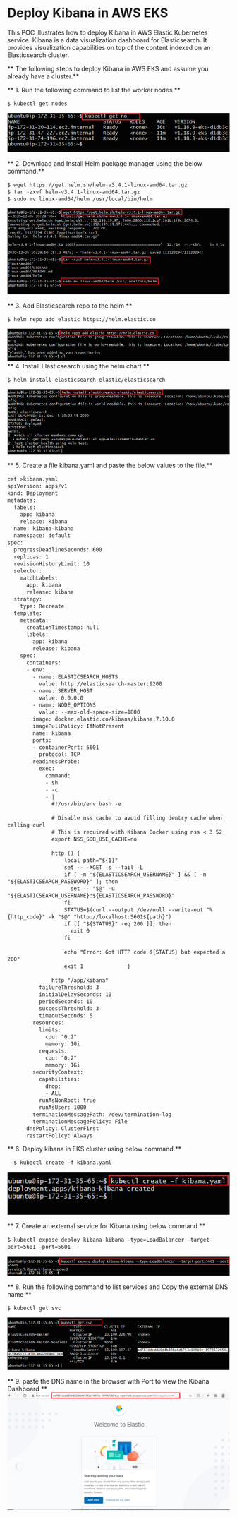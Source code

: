 # Deploy Kibana in AWS EKS
This POC illustrates how to deploy Kibana in AWS Elastic Kubernetes service. Kibana is a data visualization dashboard for Elasticsearch. It provides visualization capabilities on top of the content indexed on an Elasticsearch cluster.

** The following steps to deploy Kibana in AWS EKS and assume you already have a cluster.**


** 1.	Run the following command to list the worker nodes **

    $ kubectl get nodes
 ![Alt text](https://github.com/Protontech-1803/devops/blob/master/Deploy%20Kibana/img/1.png)
 
** 2.	Download and Install Helm package manager using the below command.**

    $ wget https://get.helm.sh/helm-v3.4.1-linux-amd64.tar.gz 
    $ tar -zxvf helm-v3.4.1-linux-amd64.tar.gz
    $ sudo mv linux-amd64/helm /usr/local/bin/helm
 ![Alt text](https://github.com/Protontech-1803/devops/blob/master/Deploy%20Kibana/img/2.png)

** 3.	Add Elasticsearch repo to the helm **

    $ helm repo add elastic https://helm.elastic.co
 ![Alt text](https://github.com/Protontech-1803/devops/blob/master/Deploy%20Kibana/img/3.png)
** 4.	Install Elasticsearch using the helm chart **

    $ helm install elasticsearch elastic/elasticsearch
 ![Alt text](https://github.com/Protontech-1803/devops/blob/master/Deploy%20Kibana/img/4.png)

** 5.	Create a file kibana.yaml and paste the below values to the file.**

    cat >kibana.yaml 
    apiVersion: apps/v1
    kind: Deployment
    metadata:
      labels:
        app: kibana
        release: kibana
      name: kibana-kibana
      namespace: default
    spec:
      progressDeadlineSeconds: 600
      replicas: 1
      revisionHistoryLimit: 10
      selector:
        matchLabels:
          app: kibana
          release: kibana
      strategy:
        type: Recreate
      template:
        metadata:
          creationTimestamp: null
          labels:
            app: kibana
            release: kibana
        spec:
          containers:
          - env:
            - name: ELASTICSEARCH_HOSTS
              value: http://elasticsearch-master:9200
            - name: SERVER_HOST
              value: 0.0.0.0
            - name: NODE_OPTIONS
              value: --max-old-space-size=1800
            image: docker.elastic.co/kibana/kibana:7.10.0
            imagePullPolicy: IfNotPresent
            name: kibana
            ports:
            - containerPort: 5601
              protocol: TCP
            readinessProbe:
              exec:
                command:
                - sh
                - -c
                - |
                  #!/usr/bin/env bash -e

                  # Disable nss cache to avoid filling dentry cache when calling curl
                  # This is required with Kibana Docker using nss < 3.52
                  export NSS_SDB_USE_CACHE=no

                  http () {
                      local path="${1}"
                      set -- -XGET -s --fail -L
                      if [ -n "${ELASTICSEARCH_USERNAME}" ] && [ -n "${ELASTICSEARCH_PASSWORD}" ]; then
                        set -- "$@" -u "${ELASTICSEARCH_USERNAME}:${ELASTICSEARCH_PASSWORD}"
                      fi
                      STATUS=$(curl --output /dev/null --write-out "%{http_code}" -k "$@" "http://localhost:5601${path}")
                      if [[ "${STATUS}" -eq 200 ]]; then
                        exit 0
                      fi

                      echo "Error: Got HTTP code ${STATUS} but expected a 200"
                      exit 1              }

                  http "/app/kibana"
              failureThreshold: 3
              initialDelaySeconds: 10
              periodSeconds: 10
              successThreshold: 3
              timeoutSeconds: 5
            resources:
              limits:
                cpu: "0.2"
                memory: 1Gi
              requests:
                cpu: "0.2"
                memory: 1Gi
            securityContext:
              capabilities:
                drop:
                - ALL
              runAsNonRoot: true
              runAsUser: 1000
            terminationMessagePath: /dev/termination-log
            terminationMessagePolicy: File
          dnsPolicy: ClusterFirst
          restartPolicy: Always
        
** 6.	Deploy kibana in EKS cluster using below command.**

      $ kubectl create –f kibana.yaml
 ![Alt text](https://github.com/Protontech-1803/devops/blob/master/Deploy%20Kibana/img/5.png)
 
** 7.	Create an external service for Kibana using below command **

    $ kubectl expose deploy kibana-kibana –type=LoadBalancer –target-port=5601 –port=5601
 ![Alt text](https://github.com/Protontech-1803/devops/blob/master/Deploy%20Kibana/img/6.png)
 
** 8.	Run the following command to list services and Copy the external DNS name **

    $ kubectl get svc
 ![Alt text](https://github.com/Protontech-1803/devops/blob/master/Deploy%20Kibana/img/7.png)
 
** 9.	paste the DNS name in the  browser with Port to view the Kibana Dashboard **
 ![Alt text](https://github.com/Protontech-1803/devops/blob/master/Deploy%20Kibana/img/8.png)

